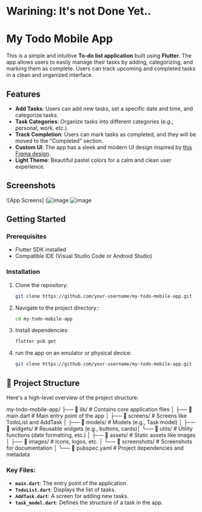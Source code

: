 # Warining: It's not Done Yet..

# My Todo Mobile App

This is a simple and intuitive **To-do list application** built using **Flutter**. The app allows users to easily manage their tasks by adding, categorizing, and marking them as complete. Users can track upcoming and completed tasks in a clean and organized interface.

## Features

- **Add Tasks**: Users can add new tasks, set a specific date and time, and categorize tasks.
- **Task Categories**: Organize tasks into different categories (e.g., personal, work, etc.).
- **Track Completion**: Users can mark tasks as completed, and they will be moved to the "Completed" section.
- **Custom UI**: The app has a sleek and modern UI design inspired by [this Figma design](https://www.figma.com/design/TIRrsoHg0EC2gEmzzKB2uZ/Todo-Mobile-App-(Community)-(Community)?node-id=10-2762&node-type=canvas&t=75ePhm89Q9TVyblc-0).
- **Light Theme**: Beautiful pastel colors for a calm and clean user experience.

## Screenshots

![App Screens] 
(![image](https://github.com/user-attachments/assets/9388b894-d2f6-4f8f-9280-1bff80db6900)
![image](https://github.com/user-attachments/assets/fd3e2a28-7abc-404e-a19d-68dfddcacc1c)


## Getting Started

### Prerequisites

- Flutter SDK installed
- Compatible IDE (Visual Studio Code or Android Studio)

### Installation

1. Clone the repository:

   ```bash
   git clone https://github.com/your-username/my-todo-mobile-app.git

2. Navigate to the project directory::

   ```bash
   cd my-todo-mobile-app

3. Install dependencies:

   ```bash
   flutter pub get
   
4. run the app on an emulator or physical device:

   ```bash
   git clone https://github.com/your-username/my-todo-mobile-app.git

## 📂 Project Structure

Here's a high-level overview of the project structure:

my-todo-mobile-app/ 
├── 📁 lib/ # Contains core application files │ 
├── 📄 main.dart # Main entry point of the app │ 
├── 📁 screens/ # Screens like TodoList and AddTask │ 
├── 📁 models/ # Models (e.g., Task model) │ 
├── 📁 widgets/ # Reusable widgets (e.g., buttons, cards)│
└── 📁 utils/ # Utility functions (date formatting, etc.) │ 
├── 📁 assets/ # Static assets like images │ 
├── 📁 images/ # Icons, logos, etc. │ 
└── 📁 screenshots/ # Screenshots for documentation │
└── 📄 pubspec.yaml # Project dependencies and metadata



### Key Files:

- **`main.dart`**: The entry point of the application.
- **`TodoList.dart`**: Displays the list of tasks.
- **`AddTask.dart`**: A screen for adding new tasks.
- **`task_model.dart`**: Defines the structure of a task in the app.
